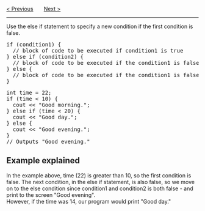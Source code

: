 <a href="/Conditions/Else.md">&lt; Previous</a>
&nbsp;&nbsp;&nbsp;&nbsp;&nbsp;
<a href="/Conditions/Shorthand-if-else.md">Next &gt;</a>
<hr>
Use the else if statement to specify a new condition if the first condition is false.
<pre>
if (condition1) {
  // block of code to be executed if condition1 is true
} else if (condition2) {
  // block of code to be executed if the condition1 is false and condition2 is true
} else {
  // block of code to be executed if the condition1 is false and condition2 is false
}
</pre>
<pre>
int time = 22;
if (time &lt; 10) {
  cout &lt;&lt; "Good morning.";
} else if (time &lt; 20) {
  cout &lt;&lt; "Good day.";
} else {
  cout &lt;&lt; "Good evening.";
}
// Outputs "Good evening."
</pre>
<h2>Example explained</h2>
In the example above, time (22) is greater than 10, so the first condition is false. The next condition, in the else if statement, is also false, so we move on to the else condition since condition1 and condition2 is both false - and print to the screen "Good evening".
<br>
However, if the time was 14, our program would print "Good day."

